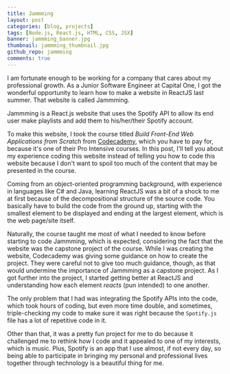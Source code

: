 ```yaml
---
title: Jammming
layout: post
categories: [blog, projects]
tags: [Node.js, React.js, HTML, CSS, JSX]
banner: jammming_banner.jpg
thumbnail: jammming_thumbnail.jpg
github_repo: jammming
comments: true
---
```


I am fortunate enough to be working for a company that cares about my professional growth. As a Junior Software Engineer at Capital One, I got the wonderful opportunity to learn how to make a website in ReactJS last summer. That website is called Jammming.

Jammming is a React.js website that uses the Spotify API to allow its end user make playlists and add them to his/her/their Spotify account.

To make this website, I took the course titled *Build Front-End Web Applications from Scratch* from [Codecademy][1], which you have to pay for, because it's one of their Pro Intensive courses. In this post, I'll tell you about my experience coding this website instead of telling you how to code this website because I don't want to spoil too much of the content that may be presented in the course.

Coming from an object-oriented programming background, with experience in languages like C# and Java, learning ReactJS was a bit of a shock to me at first because of the decompositional structure of the source code. You basically have to build the code from the ground up, starting with the smallest element to be displayed and ending at the largest element, which is the web page/site itself.

Naturally, the course taught me most of what I needed to know before starting to code Jammming, which is expected, considering the fact that the website was the capstone project of the course. While I was creating the website, Codecademy was giving some guidance on how to create the project. They were careful not to give too much guidance, though, as that would undermine the importance of Jammming as a capstone project. As I got further into the project, I started getting better at ReactJS and understanding how each element *reacts* (pun intended) to one another.

The only problem that I had was integrating the Spotify APIs into the code, which took hours of coding, but even more time double, and sometimes, triple-checking my code to make sure it was right because the `Spotify.js` file has a lot of repetitive code in it.

Other than that, it was a pretty fun project for me to do because it challenged me to rethink how I code and it appealed to one of my interests, which is music. Plus, Spotify is an app that I use almost, if not every day, so being able to participate in bringing my personal and professional lives together through technology is a beautiful thing for me.

[1]: https://www.codecademy.com